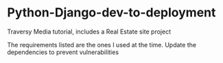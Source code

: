 # Python-Django-dev-to-deployment
Traversy Media tutorial, includes a Real Estate site project

The requirements listed are the ones I used at the time. Update the dependencies to prevent vulnerabilities

